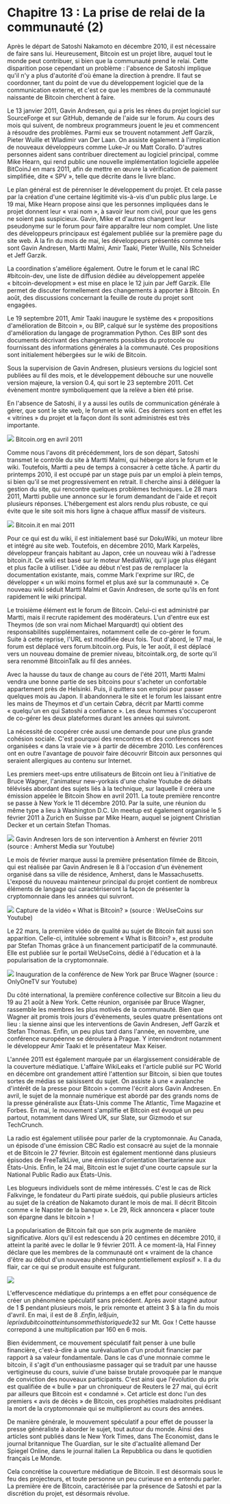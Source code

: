 # Chapitre 13 : La prise de relai de la communauté (2)

Après le départ de Satoshi Nakamoto en décembre 2010, il est nécessaire de faire sans lui. Heureusement, Bitcoin est un projet libre, auquel tout le monde peut contribuer, si bien que la communauté prend le relai. Cette disparition pose cependant un problème : l'absence de Satoshi implique qu'il n'y a plus d'autorité d'où émane la direction à prendre. Il faut se coordonner, tant du point de vue du développement logiciel que de la communication externe, et c'est ce que les membres de la communauté naissante de Bitcoin cherchent à faire.

Le 13 janvier 2011, Gavin Andresen, qui a pris les rênes du projet logiciel sur SourceForge et sur GitHub, demande de l'aide sur le forum. Au cours des mois qui suivent, de nombreux programmeurs jouent le jeu et commencent à résoudre des problèmes. Parmi eux se trouvent notamment Jeff Garzik, Pieter Wuille et Wladimir van Der Laan. On assiste également à l'implication de nouveaux développeurs comme Luke-Jr ou Matt Corallo. D'autres personnes aident sans contribuer directement au logiciel principal, comme Mike Hearn, qui rend public une nouvelle implémentation logicielle appelée BitCoinJ en mars 2011, afin de mettre en œuvre la vérification de paiement simplifiée, dite « SPV », telle que décrite dans le livre blanc.

Le plan général est de pérenniser le développement du projet. Et cela passe par la création d'une certaine légitimité vis-à-vis d'un public plus large. Le 19 mai, Mike Hearn propose ainsi que les personnes impliquées dans le projet donnent leur « vrai nom », à savoir leur nom civil, pour que les gens ne soient pas suspicieux. Gavin, Mike et d'autres changent leur pseudonyme sur le forum pour faire apparaître leur nom complet. Une liste des développeurs principaux est également publiée sur la première page du site web. À la fin du mois de mai, les développeurs présentés comme tels sont Gavin Andresen, Martti Malmi, Amir Taaki, Pieter Wuille, Nils Schneider et Jeff Garzik.

La coordination s'améliore également. Outre le forum et le canal IRC #bitcoin-dev, une liste de diffusion dédiée au développement appelée « bitcoin-development » est mise en place le 12 juin par Jeff Garzik. Elle permet de discuter formellement des changements à apporter à Bitcoin. En août, des discussions concernant la feuille de route du projet sont engagées.

Le 19 septembre 2011, Amir Taaki inaugure le système des « propositions d'amélioration de Bitcoin », ou BIP, calqué sur le système des propositions d'amélioration du langage de programmation Python. Ces BIP sont des documents décrivant des changements possibles du protocole ou fournissant des informations générales à la communauté. Ces propositions sont initialement hébergées sur le wiki de Bitcoin.

Sous la supervision de Gavin Andresen, plusieurs versions du logiciel sont publiées au fil des mois, et le développement débouche sur une nouvelle version majeure, la version 0.4, qui sort le 23 septembre 2011. Cet évènement montre symboliquement que la relève a bien été prise.

En l'absence de Satoshi, il y a aussi les outils de communication générale à gérer, que sont le site web, le forum et le wiki. Ces derniers sont en effet les « vitrines » du projet et la façon dont ils sont administrés est très importante.

![](img/bitcoinorg-20110411.png) Bitcoin.org en avril 2011

Comme nous l'avons dit précédemment, lors de son départ, Satoshi transmet le contrôle du site à Martti Malmi, qui héberge alors le forum et le wiki. Toutefois, Martti a peu de temps à consacrer à cette tâche. À partir du printemps 2010, il est occupé par un stage puis par un emploi à plein temps, si bien qu'il se met progressivement en retrait. Il cherche ainsi à déléguer la gestion du site, qui rencontre quelques problèmes techniques. Le 28 mars 2011, Martti publie une annonce sur le forum demandant de l'aide et reçoit plusieurs réponses. L'hébergement est alors rendu plus robuste, ce qui évite que le site soit mis hors ligne à chaque afflux massif de visiteurs.

![](img/bitcoinit-20110521.png) Bitcoin.it en mai 2011

Pour ce qui est du wiki, il est initialement basé sur DokuWiki, un moteur libre et intégré au site web. Toutefois, en décembre 2010, Mark Karpelès, développeur français habitant au Japon, crée un nouveau wiki à l'adresse bitcoin.it. Ce wiki est basé sur le moteur MediaWiki, qu'il juge plus élégant et plus facile à utiliser. L'idée au début n'est pas de remplacer la documentation existante, mais, comme Mark l'exprime sur IRC, de développer « un wiki moins formel et plus axé sur la communauté ». Ce nouveau wiki séduit Martti Malmi et Gavin Andresen, de sorte qu'ils en font rapidement le wiki principal.

Le troisième élément est le forum de Bitcoin. Celui-ci est administré par Martti, mais il recrute rapidement des modérateurs. L'un d'entre eux est Theymos (de son vrai nom Michael Marquardt) qui obtient des responsabilités supplémentaires, notamment celle de co-gérer le forum. Suite à cette reprise, l'URL est modifiée deux fois. Tout d'abord, le 17 mai, le forum est déplacé vers forum.bitcoin.org. Puis, le 1er août, il est déplacé vers un nouveau domaine de premier niveau, bitcointalk.org, de sorte qu'il sera renommé BitcoinTalk au fil des années.

Avec la hausse du taux de change au cours de l'été 2011, Martti Malmi vendra une bonne partie de ses bitcoins pour s'acheter un confortable appartement près de Helsinki. Puis, il quittera son emploi pour passer quelques mois au Japon. Il abandonnera le site et le forum les laissant entre les mains de Theymos et d'un certain Cøbra, décrit par Martti comme « quelqu'un en qui Satoshi a confiance ». Les deux hommes s'occuperont de co-gérer les deux plateformes durant les années qui suivront.

La nécessité de coopérer crée aussi une demande pour une plus grande cohésion sociale. C'est pourquoi des rencontres et des conférences sont organisées « dans la vraie vie » à partir de décembre 2010. Les conférences ont en outre l'avantage de pouvoir faire découvrir Bitcoin aux personnes qui seraient allergiques au contenu sur Internet.

Les premiers meet-ups entre utilisateurs de Bitcoin ont lieu à l'initiative de Bruce Wagner, l'animateur new-yorkais d'une chaîne Youtube de débats télévisés abordant des sujets liés à la technique, sur laquelle il créera une émission appelée le Bitcoin Show en avril 2011. La toute première rencontre se passe à New York le 11 décembre 2010. Par la suite, une réunion du même type a lieu à Washington D.C. Un meetup est également organisé le 5 février 2011 à Zurich en Suisse par Mike Hearn, auquel se joignent Christian Decker et un certain Stefan Thomas.

![](img/gavin-andresen-amherst-20110208.png) Gavin Andresen lors de son intervention à Amherst en février 2011 (source : Amherst Media sur Youtube)

Le mois de février marque aussi la première présentation filmée de Bitcoin, qui est réalisée par Gavin Andresen le 8 à l'occasion d'un évènement organisé dans sa ville de résidence, Amherst, dans le Massachusetts. L'exposé du nouveau mainteneur principal du projet contient de nombreux éléments de langage qui caractériseront la façon de présenter la cryptomonnaie dans les années qui suivront.

![](img/what-is-bitcoin-2011.png) Capture de la vidéo « What is Bitcoin? » (source : WeUseCoins sur Youtube)

Le 22 mars, la première vidéo de qualité au sujet de Bitcoin fait aussi son apparition. Celle-ci, intitulée sobrement « What is Bitcoin? », est produite par Stefan Thomas grâce à un financement participatif de la communauté. Elle est publiée sur le portail WeUseCoins, dédié à l'éducation et à la popularisation de la cryptomonnaie.

![](img/bruce-wagner-august-2011-conference-new-york.png) Inauguration de la conférence de New York par Bruce Wagner (source : OnlyOneTV sur Youtube)

Du côté international, la première conférence collective sur Bitcoin a lieu du 19 au 21 août à New York. Cette réunion, organisée par Bruce Wagner, rassemble les membres les plus motivés de la communauté. Bien que Wagner ait promis trois jours d'évènements, seules quatre présentations ont lieu : la sienne ainsi que les interventions de Gavin Andresen, Jeff Garzik et Stefan Thomas. Enfin, un peu plus tard dans l'année, en novembre, une conférence européenne se déroulera à Prague. Y interviendront notamment le développeur Amir Taaki et le présentateur Max Keiser.

L'année 2011 est également marquée par un élargissement considérable de la couverture médiatique. L'affaire WikiLeaks et l'article publié sur PC World en décembre ont grandement attiré l'attention sur Bitcoin, si bien que toutes sortes de médias se saisissent du sujet. On assiste à une « avalanche d'intérêt de la presse pour Bitcoin » comme l'écrit alors Gavin Andresen. En avril, le sujet de la monnaie numérique est abordé par des grands noms de la presse généraliste aux États-Unis comme The Atlantic, Time Magazine et Forbes. En mai, le mouvement s'amplifie et Bitcoin est évoqué un peu partout, notamment dans Wired UK, sur Slate, sur Gizmodo et sur TechCrunch.

La radio est également utilisée pour parler de la cryptomonnaie. Au Canada, un épisode d'une émission CBC Radio est consacré au sujet de la monnaie et de Bitcoin le 27 février. Bitcoin est également mentionné dans plusieurs épisodes de FreeTalkLive, une émission d'orientation libertarienne aux États-Unis. Enfin, le 24 mai, Bitcoin est le sujet d'une courte capsule sur la National Public Radio aux États-Unis.

Les blogueurs individuels sont de même intéressés. C'est le cas de Rick Falkvinge, le fondateur du Parti pirate suédois, qui publie plusieurs articles au sujet de la création de Nakamoto durant le mois de mai. Il décrit Bitcoin comme « le Napster de la banque ». Le 29, Rick annoncera « placer toute son épargne dans le bitcoin » !

La popularisation de Bitcoin fait que son prix augmente de manière significative. Alors qu'il est redescendu à 20 centimes en décembre 2010, il atteint la parité avec le dollar le 9 février 2011. À ce moment-là, Hal Finney déclare que les membres de la communauté ont « vraiment de la chance d'être au début d'un nouveau phénomène potentiellement explosif ». Il a du flair, car ce qui se produit ensuite est fulgurant.

![](img/price-chart-jan-jun-2011-clean.png)

L'effervescence médiatique du printemps a en effet pour conséquence de créer un phénomène spéculatif sans précédent. Après avoir stagné autour de 1 $ pendant plusieurs mois, le prix remonte et atteint 3 $ à la fin du mois d'avril. En mai, il est de 8 $. Enfin, le 8 juin, le prix du bitcoin atteint un sommet historique de 32 $ sur Mt. Gox ! Cette hausse correpond à une multiplication par 160 en 6 mois.

Bien évidemment, ce mouvement spéculatif fait penser à une bulle financière, c'est-à-dire à une surévaluation d'un produit financier par rapport à sa valeur fondamentale. Dans le cas d'une monnaie comme le bitcoin, il s'agit d'un enthousiasme passager qui se traduit par une hausse vertigineuse du cours, suivie d'une baisse brutale provoquée par le manque de conviction des nouveaux participants. C'est ainsi que l'évolution du prix est qualifiée de « bulle » par un chroniqueur de Reuters le 27 mai, qui écrit par ailleurs que Bitcoin est « condamné ». Cet article est donc l'un des premiers « avis de décès » de Bitcoin, ces prophéties maladroites prédisant la mort de la cryptomonnaie qui se multiplieront au cours des années.

De manière générale, le mouvement spéculatif a pour effet de pousser la presse généraliste à aborder le sujet, tout autour du monde. Ainsi des articles sont publiés dans le New York Times, dans The Economist, dans le journal britannique The Guardian, sur le site d'actualité allemand Der Spiegel Online, dans le journal italien La Repubblica ou dans le quotidien français Le Monde.

Cela concrétise la couverture médiatique de Bitcoin. Il est désormais sous le feu des projecteurs, et toute personne un peu curieuse en a entendu parler. La première ère de Bitcoin, caractérisée par la présence de Satoshi et par la discrétion du projet, est désormais révolue.
